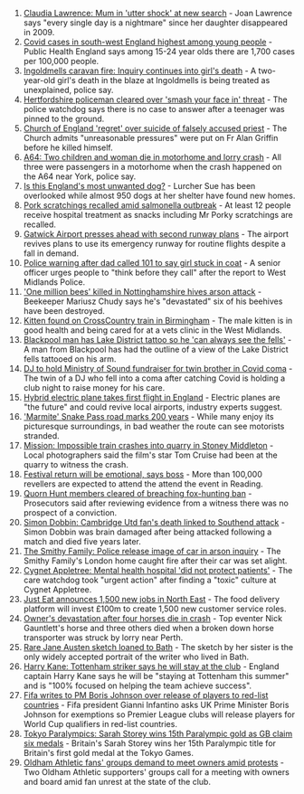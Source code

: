 1. [Claudia Lawrence: Mum in 'utter shock' at new search](https://www.bbc.co.uk/news/uk-england-york-north-yorkshire-58326788?at_medium=RSS&at_campaign=KARANGA) - Joan Lawrence says "every single day is a nightmare" since her daughter disappeared in 2009.
2. [Covid cases in south-west England highest among young people](https://www.bbc.co.uk/news/uk-england-cornwall-58331323?at_medium=RSS&at_campaign=KARANGA) - Public Health England says among 15-24 year olds there are 1,700 cases per 100,000 people.
3. [Ingoldmells caravan fire: Inquiry continues into girl's death](https://www.bbc.co.uk/news/uk-england-lincolnshire-58330391?at_medium=RSS&at_campaign=KARANGA) - A two-year-old girl's death in the blaze at Ingoldmells is being treated as unexplained, police say.
4. [Hertfordshire policeman cleared over 'smash your face in' threat](https://www.bbc.co.uk/news/uk-england-beds-bucks-herts-58331725?at_medium=RSS&at_campaign=KARANGA) - The police watchdog says there is no case to answer after a teenager was pinned to the ground.
5. [Church of England 'regret' over suicide of falsely accused priest](https://www.bbc.co.uk/news/uk-england-london-58326903?at_medium=RSS&at_campaign=KARANGA) - The Church admits "unreasonable pressures" were put on Fr Alan Griffin before he killed himself.
6. [A64: Two children and woman die in motorhome and lorry crash](https://www.bbc.co.uk/news/uk-england-york-north-yorkshire-58329545?at_medium=RSS&at_campaign=KARANGA) - All three were passengers in a motorhome when the crash happened on the A64 near York, police say.
7. [Is this England's most unwanted dog?](https://www.bbc.co.uk/news/uk-england-somerset-58330436?at_medium=RSS&at_campaign=KARANGA) - Lurcher Sue has been overlooked while almost 950 dogs at her shelter have found new homes.
8. [Pork scratchings recalled amid salmonella outbreak](https://www.bbc.co.uk/news/uk-england-manchester-58329447?at_medium=RSS&at_campaign=KARANGA) - At least 12 people receive hospital treatment as snacks including Mr Porky scratchings are recalled.
9. [Gatwick Airport presses ahead with second runway plans](https://www.bbc.co.uk/news/uk-england-sussex-58331705?at_medium=RSS&at_campaign=KARANGA) - The airport revives plans to use its emergency runway for routine flights despite a fall in demand.
10. [Police warning after dad called 101 to say girl stuck in coat](https://www.bbc.co.uk/news/uk-england-58329126?at_medium=RSS&at_campaign=KARANGA) - A senior officer urges people to "think before they call" after the report to West Midlands Police.
11. ['One million bees' killed in Nottinghamshire hives arson attack](https://www.bbc.co.uk/news/uk-england-nottinghamshire-58328226?at_medium=RSS&at_campaign=KARANGA) - Beekeeper Mariusz Chudy says he's "devastated" six of his beehives have been destroyed.
12. [Kitten found on CrossCountry train in Birmingham](https://www.bbc.co.uk/news/uk-england-birmingham-58330648?at_medium=RSS&at_campaign=KARANGA) - The male kitten is in good health and being cared for at a vets clinic in the West Midlands.
13. [Blackpool man has Lake District tattoo so he 'can always see the fells'](https://www.bbc.co.uk/news/uk-england-cumbria-58333283?at_medium=RSS&at_campaign=KARANGA) - A man from Blackpool has had the outline of a view of the Lake District fells tattooed on his arm.
14. [DJ to hold Ministry of Sound fundraiser for twin brother in Covid coma](https://www.bbc.co.uk/news/uk-england-london-58320210?at_medium=RSS&at_campaign=KARANGA) - The twin of a DJ who fell into a coma after catching Covid is holding a club night to raise money for his care.
15. [Hybrid electric plane takes first flight in England](https://www.bbc.co.uk/news/uk-england-devon-58329161?at_medium=RSS&at_campaign=KARANGA) - Electric planes are "the future" and could revive local airports, industry experts suggest.
16. ['Marmite' Snake Pass road marks 200 years](https://www.bbc.co.uk/news/uk-england-derbyshire-58329767?at_medium=RSS&at_campaign=KARANGA) - While many enjoy its picturesque surroundings, in bad weather the route can see motorists stranded.
17. [Mission: Impossible train crashes into quarry in Stoney Middleton](https://www.bbc.co.uk/news/uk-england-derbyshire-58307832?at_medium=RSS&at_campaign=KARANGA) - Local photographers said the film's star Tom Cruise had been at the quarry to witness the crash.
18. [Festival return will be emotional, says boss](https://www.bbc.co.uk/news/uk-england-berkshire-58330366?at_medium=RSS&at_campaign=KARANGA) - More than 100,000 revellers are expected to attend the attend the event in Reading.
19. [Quorn Hunt members cleared of breaching fox-hunting ban](https://www.bbc.co.uk/news/uk-england-leicestershire-58328233?at_medium=RSS&at_campaign=KARANGA) - Prosecutors said after reviewing evidence from a witness there was no prospect of a conviction.
20. [Simon Dobbin: Cambridge Utd fan's death linked to Southend attack](https://www.bbc.co.uk/news/uk-england-essex-58328081?at_medium=RSS&at_campaign=KARANGA) - Simon Dobbin was brain damaged after being attacked following a match and died five years later.
21. [The Smithy Family: Police release image of car in arson inquiry](https://www.bbc.co.uk/news/uk-england-london-58326906?at_medium=RSS&at_campaign=KARANGA) - The Smithy Family's London home caught fire after their car was set alight.
22. [Cygnet Appletree: Mental health hospital 'did not protect patients'](https://www.bbc.co.uk/news/uk-england-tyne-58323174?at_medium=RSS&at_campaign=KARANGA) - The care watchdog took "urgent action" after finding a "toxic" culture at Cygnet Appletree.
23. [Just Eat announces 1,500 new jobs in North East](https://www.bbc.co.uk/news/business-58277030?at_medium=RSS&at_campaign=KARANGA) - The food delivery platform will invest £100m to create 1,500 new customer service roles.
24. [Owner's devastation after four horses die in crash](https://www.bbc.co.uk/news/uk-scotland-58309717?at_medium=RSS&at_campaign=KARANGA) - Top eventer Nick Gauntlett's horse and three others died when a broken down horse transporter was struck by lorry near Perth.
25. [Rare Jane Austen sketch loaned to Bath](https://www.bbc.co.uk/news/uk-england-somerset-58320289?at_medium=RSS&at_campaign=KARANGA) - The sketch by her sister is the only widely accepted portrait of the writer who lived in Bath.
26. [Harry Kane: Tottenham striker says he will stay at the club](https://www.bbc.co.uk/sport/football/58331546?at_medium=RSS&at_campaign=KARANGA) - England captain Harry Kane says he will be "staying at Tottenham this summer" and is "100% focused on helping the team achieve success".
27. [Fifa writes to PM Boris Johnson over release of players to red-list countries](https://www.bbc.co.uk/sport/football/58333191?at_medium=RSS&at_campaign=KARANGA) - Fifa president Gianni Infantino asks UK Prime Minister Boris Johnson for exemptions so Premier League clubs will release players for World Cup qualifiers in red-list countries.
28. [Tokyo Paralympics: Sarah Storey wins 15th Paralympic gold as GB claim six medals](https://www.bbc.co.uk/sport/disability-sport/58326267?at_medium=RSS&at_campaign=KARANGA) - Britain's Sarah Storey wins her 15th Paralympic title for Britain's first gold medal at the Tokyo Games.
29. [Oldham Athletic fans' groups demand to meet owners amid protests](https://www.bbc.co.uk/sport/football/58320307?at_medium=RSS&at_campaign=KARANGA) - Two Oldham Athletic supporters' groups call for a meeting with owners and board amid fan unrest at the state of the club.
